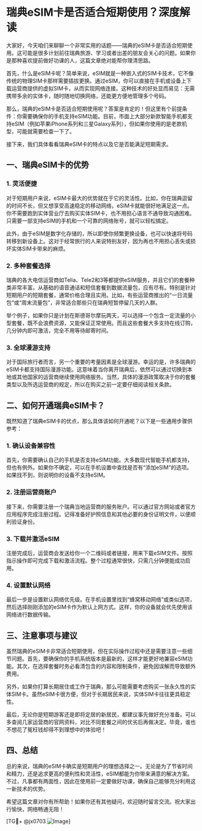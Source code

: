 # 瑞典eSIM卡是否适合短期使用？深度解读

大家好，今天咱们来聊聊一个非常实用的话题——瑞典的eSIM卡是否适合短期使用。这可能是很多计划前往瑞典旅游、学习或者出差的朋友会关心的问题。如果你是那种喜欢提前做好功课的人，这篇文章绝对能帮你理清思路。

首先，什么是eSIM卡呢？简单来说，eSIM就是一种嵌入式的SIM卡技术，它不像传统的物理SIM卡那样需要插拔更换。通过eSIM，你可以直接在手机或设备上下载运营商提供的虚拟SIM卡，从而实现网络连接。这种技术的好处显而易见：无需携带多余的实体卡，随时随地切换网络，还能更方便地管理多个号码。

那么，瑞典的eSIM卡是否适合短期使用呢？答案是肯定的！但这里有个前提条件：你需要确保你的手机支持eSIM功能。目前，市面上大部分新款智能手机都支持eSIM（例如苹果iPhone系列和三星Galaxy系列），但如果你使用的是老款机型，可能就需要检查一下了。

接下来，我们具体看看瑞典eSIM卡的特点以及它是否能满足短期需求。

## 一、瑞典eSIM卡的优势

### 1. 灵活便捷

对于短期用户来说，eSIM卡最大的优势就在于它的灵活性。比如，你在瑞典逗留的时间不长，但又想享受高速稳定的移动网络，eSIM卡就能很好地满足这一点。你不需要跑到实体营业厅去购买实体SIM卡，也不用担心语言不通导致沟通困难。只需要一部支持eSIM的手机和一个可靠的网络账号，就可以轻松搞定。

此外，由于eSIM是数字化存储的，所以即使你频繁更换设备，也可以快速将号码转移到新设备上。这对于经常旅行的人来说特别友好，因为再也不用担心丢失或损坏实体SIM卡带来的麻烦。

### 2. 多种套餐选择

瑞典的各大电信运营商如Telia、Tele2和3等都提供eSIM服务，并且它们的套餐种类非常丰富。从基础的语音通话和短信套餐到数据流量包，应有尽有。特别是针对短期用户的短期套餐，通常价格合理且实用。比如，有些运营商推出的“一日流量包”或“周末流量包”，非常适合那些只在瑞典短暂停留几天的人群。

举个例子，如果你只是计划在斯德哥尔摩玩两天，可以选择一个包含一定流量的小型套餐，既不会浪费资源，又能保证正常使用。而且这些套餐大多支持在线订购，几分钟内即可激活，完全不用等待邮寄时间。

### 3. 全球漫游支持

对于国际旅行者而言，另一个重要的考量因素是全球漫游。幸运的是，许多瑞典的eSIM卡都支持国际漫游功能。这意味着当你离开瑞典后，依然可以通过切换到本地或其他国家的运营商继续使用网络服务。当然，具体的漫游政策取决于你的套餐类型以及所选运营商的规定，所以在购买之前一定要仔细阅读相关条款。

## 二、如何开通瑞典eSIM卡？

既然知道了瑞典eSIM卡的优点，那么具体该如何开通呢？以下是一些通用步骤供参考：

### 1. 确认设备兼容性

首先，你需要确认自己的手机是否支持eSIM功能。大多数现代智能手机都支持，但也有例外。如果你不确定，可以在手机设置中查找是否有“添加eSIM”的选项。如果找不到，则说明你的设备不支持eSIM。

### 2. 注册运营商账户

接下来，你需要注册一个瑞典当地运营商的服务账户。可以通过官方网站或者官方应用程序完成注册过程。记得准备好护照信息和其他必要的身份证明文件，以便顺利验证身份。

### 3. 下载并激活eSIM

注册完成后，运营商会发送给你一个二维码或者链接，用来下载eSIM文件。按照指示操作即可完成下载和激活流程。整个过程通常很快，只需几分钟便能成功启用。

### 4. 设置默认网络

最后一步是设置默认网络优先级。在手机设置里找到“蜂窝移动网络”或类似选项，然后选择刚刚添加的eSIM卡作为默认上网方式。这样，你的设备就会优先使用该网络进行数据传输。

## 三、注意事项与建议

虽然瑞典的eSIM卡非常适合短期使用，但在实际操作过程中还是需要注意一些细节问题。首先，要确保你的手机系统版本是最新的，这样才能更好地兼容eSIM功能。其次，在选择套餐时务必看清包含的内容和限制条件，避免因误解而导致额外费用。

另外，如果你打算长期居住或工作于瑞典，那么可能需要考虑购买一张永久性的实体SIM卡。虽然eSIM卡很方便，但对于长期居民来说，实体SIM卡往往更具稳定性。

最后，无论你是短期游客还是即将定居的新居民，都建议事先做好充分准备。可以多查阅几家运营商的官网资料，对比不同套餐之间的优劣后再做决定。毕竟，谁也不想花了冤枉钱却得不到理想中的体验吧！

## 四、总结

总的来说，瑞典的eSIM卡确实是短期用户的理想选择之一。无论是为了节省时间和精力，还是追求更高的便利性和灵活性，eSIM都能为你带来满意的解决方案。不过，凡事都有两面性，因此在使用前一定要做好功课，确保自己能够充分利用这一新技术的优势。

希望这篇文章对你有所帮助！如果你还有其他疑问，欢迎随时留言交流。祝大家出行愉快，网络畅通无阻！

[TG💪+ @jx0703 ![Image](https://github.com/user-attachments/assets/dbca1d08-cadb-493c-b0ec-ad6f7a83f270)]